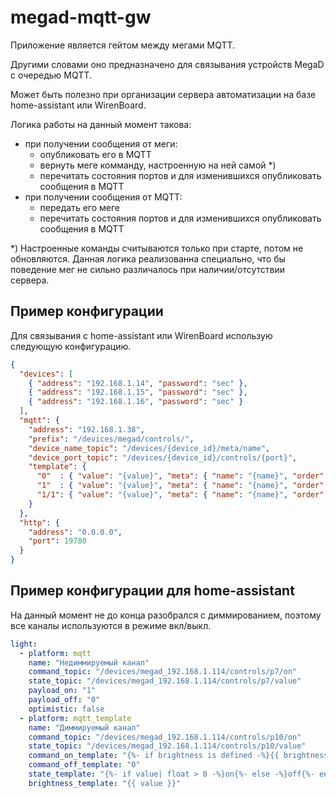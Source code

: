 # megad-mqtt-gw

Приложение является гейтом между мегами MQTT.

Другими словами оно предназначено для связывания устройств MegaD с
очередью MQTT.

Может быть полезно при организации сервера автоматизации на
базе home-assistant или WirenBoard.

Логика работы на данный момент такова:
 - при получении сообщения от меги:
    - опубликовать его в MQTT
    - вернуть меге комманду, настроенную на ней самой *)
    - перечитать состояния портов и для изменившихся
      опубликовать сообщения в MQTT
 - при получении сообщения от MQTT:
    - передать его меге
    - перечитать состояния портов и для изменившихся
      опубликовать сообщения в MQTT


*) Настроенные команды считываются только при старте, потом не обновляются.
Данная логика реализованна специально, что бы поведение мег не сильно
различалось при наличии/отсутствии сервера.


## Пример конфигурации

Для связывания с home-assistant или WirenBoard использую следующую конфигурацию.
```json
{
  "devices": [
    { "address": "192.168.1.14", "password": "sec" },
    { "address": "192.168.1.15", "password": "sec" },
    { "address": "192.168.1.16", "password": "sec" }
  ],
  "mqtt": {
    "address": "192.168.1.38",
    "prefix": "/devices/megad/controls/",
    "device_name_topic": "/devices/{device_id}/meta/name",
    "device_port_topic": "/devices/{device_id}/controls/{port}",
    "template": {
      "0"  : { "value": "{value}", "meta": { "name": "{name}", "order": "{pn}", "type": "switch", "readonly": 1 } },
      "1"  : { "value": "{value}", "meta": { "name": "{name}", "order": "{pn}",  "type": "switch" } },
      "1/1": { "value": "{value}", "meta": { "name": "{name}", "order": "{pn}",  "type": "range", "max": 255 } }
    }
  },
  "http": {
    "address": "0.0.0.0",
    "port": 19780
  }
}
```


## Пример конфигурации для home-assistant

На данный момент не до конца разобрался с диммированием, поэтому
все каналы используются в режиме вкл/выкл.

```yaml
light:
  - platform: mqtt
    name: "Недиммируемый канал"
    command_topic: "/devices/megad_192.168.1.114/controls/p7/on"
    state_topic: "/devices/megad_192.168.1.114/controls/p7/value"
    payload_on: "1"
    payload_off: "0"
    optimistic: false
  - platform: mqtt_template
    name: "Диммируемый канал"
    command_topic: "/devices/megad_192.168.1.114/controls/p10/on"
    state_topic: "/devices/megad_192.168.1.114/controls/p10/value"
    command_on_template: "{%- if brightness is defined -%}{{ brightness | d }}{%- else -%}255{%- endif -%}"
    command_off_template: "0"
    state_template: "{%- if value| float > 0 -%}on{%- else -%}off{%- endif -%}"  # must return `on` or `off`
    brightness_template: "{{ value }}"
```
